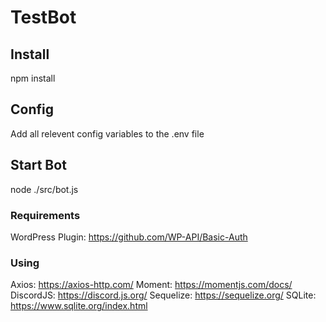 # TestBot

## Install
npm install

## Config
Add all relevent config variables to the .env file

## Start Bot
node ./src/bot.js


### Requirements
WordPress Plugin: https://github.com/WP-API/Basic-Auth


### Using
Axios: https://axios-http.com/
Moment: https://momentjs.com/docs/
DiscordJS: https://discord.js.org/
Sequelize: https://sequelize.org/
SQLite: https://www.sqlite.org/index.html
